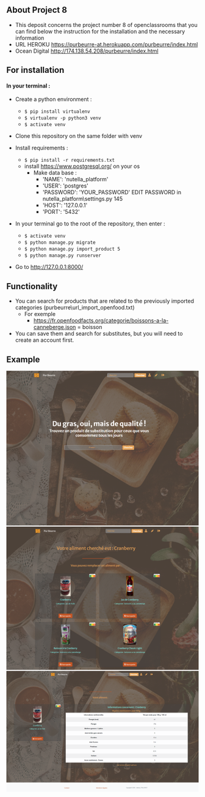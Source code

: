 ## About Project 8
- This deposit concerns the project number 8 of openclassrooms that you can find below the instruction for the installation and the necessary information
- URL HEROKU https://purbeurre-at.herokuapp.com/purbeurre/index.html
- Ocean Digital http://174.138.54.208/purbeurre/index.html

## For installation
#### In your terminal : 
* Create a python environment : 
    * `$ pip install virtualenv `
    * `$ virtualenv -p python3 venv` 
    * `$ activate venv` 
* Clone this repository on the same folder with venv
* Install requirements :
    * `$ pip install -r requirements.txt`
    * install https://www.postgresql.org/ on your os
        * Make data base :
            *   'NAME': 'nutella_platform'
            *   'USER': 'postgres'
            *   'PASSWORD': 'YOUR_PASSWORD' EDIT PASSWORD in nutella_platform\settings.py 145
            *   'HOST': '127.0.0.1'
            *   'PORT': '5432'
* In your terminal go to the root of the repository, then enter :
    * `$ activate venv` 
    * `$ python manage.py migrate`
    * `$ python manage.py import_product 5`
    * `$ python manage.py runserver`

* Go to  http://127.0.0.1:8000/

## Functionality
* You can search for products that are related to the previously imported categories (purbeurre\url_import_openfood.txt)
    * For exemple
        * https://fr.openfoodfacts.org/categorie/boissons-a-la-canneberge.json = boisson
* You can save them and search for substitutes, but you will need to create an account first.

## Example

![](https://github.com/Anthony10700/P8/blob/master/img-ex/p8-1.PNG?raw=true)
![](https://github.com/Anthony10700/P8/blob/master/img-ex/p8-2.PNG?raw=true)
![](https://github.com/Anthony10700/P8/blob/master/img-ex/p8-3.PNG?raw=true)
